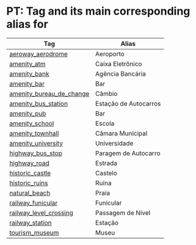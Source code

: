 # PT: Tag and its main corresponding alias for 

Tag | Alias 
--- | --- 
[aeroway\_aerodrome](https://taginfo.openstreetmap.org/tags/aeroway=aerodrome) | Aeroporto
[amenity\_atm](https://taginfo.openstreetmap.org/tags/amenity=atm) | Caixa Eletrônico
[amenity\_bank](https://taginfo.openstreetmap.org/tags/amenity=bank) | Agência Bancária
[amenity\_bar](https://taginfo.openstreetmap.org/tags/amenity=bar) | Bar
[amenity\_bureau\_de\_change](https://taginfo.openstreetmap.org/tags/amenity=bureau_de_change) | Câmbio
[amenity\_bus\_station](https://taginfo.openstreetmap.org/tags/amenity=bus_station) | Estação de Autocarros
[amenity\_pub](https://taginfo.openstreetmap.org/tags/amenity=pub) | Bar
[amenity\_school](https://taginfo.openstreetmap.org/tags/amenity=school) | Escola
[amenity\_townhall](https://taginfo.openstreetmap.org/tags/amenity=townhall) | Câmara Municipal
[amenity\_university](https://taginfo.openstreetmap.org/tags/amenity=university) | Universidade
[highway\_bus\_stop](https://taginfo.openstreetmap.org/tags/highway=bus_stop) | Paragem de Autocarro
[highway\_road](https://taginfo.openstreetmap.org/tags/highway=road) | Estrada
[historic\_castle](https://taginfo.openstreetmap.org/tags/historic=castle) | Castelo
[historic\_ruins](https://taginfo.openstreetmap.org/tags/historic=ruins) | Ruína
[natural\_beach](https://taginfo.openstreetmap.org/tags/natural=beach) | Praia
[railway\_funicular](https://taginfo.openstreetmap.org/tags/railway=funicular) | Funicular
[railway\_level\_crossing](https://taginfo.openstreetmap.org/tags/railway=level_crossing) | Passagem de Nível
[railway\_station](https://taginfo.openstreetmap.org/tags/railway=station) | Estação
[tourism\_museum](https://taginfo.openstreetmap.org/tags/tourism=museum) | Museu
